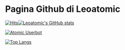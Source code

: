 # Pagina Github di Leoatomic

[![Hits](https://hits.seeyoufarm.com/api/count/incr/badge.svg?url=https%3A%2F%2Fgithub.com%2Fgjbae1212%2Fhit-counter&count_bg=%23000000&title_bg=%23000000&icon=battle-dot-net.svg&icon_color=%23FF0000&title=Hits&edge_flat=false)](https://github.com/leoatomic)[![Leoatomic's GitHub stats](https://github-readme-stats.vercel.app/api?username=leoatomic&show_icons=true&theme=dark)
](https://github.com/leoatomic)

[![Atomic Userbot](https://github-readme-stats.vercel.app/api/pin/?username=leoatomic&repo=userbot&theme=dark)](https://github.com/leoatomic/userbot)

[![Top Langs](https://github-readme-stats.vercel.app/api/top-langs/?username=leoatomic&layout=default&theme=dark)](https://github.com/leoatomic)
